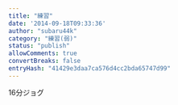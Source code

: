 ```yaml
---
title: "練習"
date: '2014-09-18T09:33:36'
author: "subaru44k"
category: "練習(弱)"
status: "publish"
allowComments: true
convertBreaks: false
entryHash: "41429e3daa7ca576d4cc2bda65747d99"
---
```

16分ジョグ

